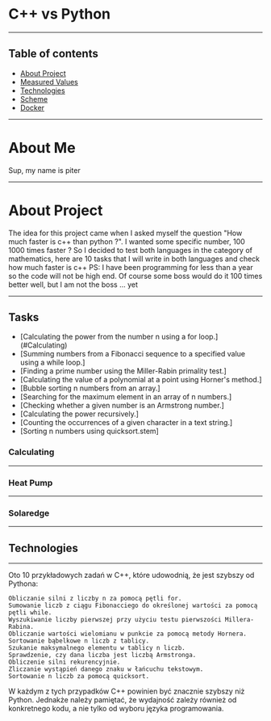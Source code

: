 # C++ vs Python

-----------------------------------------------------------
## Table of contents
* [About Project](#about-project)
* [Measured Values](#measured-values)
* [Technologies](#technologies)
* [Scheme](#scheme)
* [Docker](#docker)

-----------------------------------------------------------
# About Me 

Sup, my name is piter 

-----------------------------------------------------------
# About Project

The idea for this project came when I asked myself the question "How much faster is c++ than python ?". I wanted some specific number, 100 1000 times faster ? So I decided to test both languages in the category of mathematics, here are 10 tasks that I will write in both languages and check how much faster is c++
PS: I have been programming for less than a year so the code will not be high end. Of course some boss would do it 100 times better well, but I am not the boss ... yet

-----------------------------------------------------------
## Tasks
* [Calculating the power from the number n using a for loop.] (#Calculating)
* [Summing numbers from a Fibonacci sequence to a specified value using a while loop.]
* [Finding a prime number using the Miller-Rabin primality test.]
* [Calculating the value of a polynomial at a point using Horner's method.]
* [Bubble sorting n numbers from an array.]
* [Searching for the maximum element in an array of n numbers.]
* [Checking whether a given number is an Armstrong number.]
* [Calculating the power recursively.]
* [Counting the occurrences of a given character in a text string.]
* [Sorting n numbers using quicksort.stem] 

### Calculating
-----------------------------------------------------------



### Heat Pump 
-----------------------------------------------------------


### Solaredge
-----------------------------------------------------------


## Technologies
-----------------------------------------------------------


Oto 10 przykładowych zadań w C++, które udowodnią, że jest szybszy od Pythona:

    Obliczanie silni z liczby n za pomocą pętli for.
    Sumowanie liczb z ciągu Fibonacciego do określonej wartości za pomocą pętli while.
    Wyszukiwanie liczby pierwszej przy użyciu testu pierwszości Millera-Rabina.
    Obliczanie wartości wielomianu w punkcie za pomocą metody Hornera.
    Sortowanie bąbelkowe n liczb z tablicy.
    Szukanie maksymalnego elementu w tablicy n liczb.
    Sprawdzenie, czy dana liczba jest liczbą Armstronga.
    Obliczenie silni rekurencyjnie.
    Zliczanie wystąpień danego znaku w łańcuchu tekstowym.
    Sortowanie n liczb za pomocą quicksort.

W każdym z tych przypadków C++ powinien być znacznie szybszy niż Python. Jednakże należy pamiętać, że wydajność zależy również od konkretnego kodu, a nie tylko od wyboru języka programowania.
